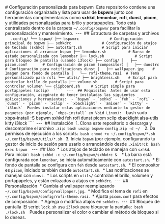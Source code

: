 
‎# Configuración personalizada para bspwm
‎
‎Este repositorio contiene una configuración organizada y lista para usar de **bspwm** junto con herramientas complementarias como **sxhkd**, **lemonbar**, **rofi**, **dunst**, **picom**, y utilidades personalizadas para brillo y portapapeles. Todo está centralizado dentro de la carpeta `~/.config/bspwm/` para facilitar la personalización y mantenimiento.
‎
‎---
‎
‎## Estructura de carpetas y archivos
‎
‎```
‎
‎.config/
‎└── bspwm/
‎├── bspwmrc              # Configuración principal de bspwm
‎├── sxhkdrc              # Configuración de atajos de teclado (sxhkd)
‎├── autostart.sh         # Script para iniciar aplicaciones al arrancar bspwm
‎├── lemonbar.sh          # Barra de estado personalizada con lemonbar
‎├── lock.sh              # Script para bloqueo de pantalla (usando i3lock)
‎├── config/
‎│   ├── picom.conf       # Configuración de picom (compositor)
‎│   ├── dunstrc          # Configuración para notificaciones dunst
‎│   ├── wallpaper.jpg    # Imagen para fondo de pantalla
‎│   └── rofi-theme.rasi  # Tema personalizado para rofi
‎└── utils/
‎├── brightness.sh    # Script para controlar brillo de pantalla
‎├── volume.sh        # Script para controlar volumen
‎└── clipboard.sh     # Script simple para portapapeles (xclip)
‎
‎````
‎
‎---
‎
‎## Requisitos
‎
‎Antes de usar esta configuración, asegúrate de tener instaladas las siguientes aplicaciones y herramientas:
‎
‎- `bspwm`
‎- `sxhkd`
‎- `feh`
‎- `rofi`
‎- `dunst`
‎- `picom`
‎- `xclip`
‎- `xbacklight`
‎- `amixer`
‎- `kitty`
‎- `i3lock`
‎
‎Puedes instalar estas aplicaciones mediante tu gestor de paquetes (por ejemplo, `xbps-install` en Void Linux):
‎
‎```bash
‎sudo xbps-install -S bspwm sxhkd feh rofi dunst picom xclip xbacklight alsa-utils kitty i3lock
‎````
‎
‎---
‎
‎## Instalación
‎
‎1. Clona este repositorio o descarga y descomprime el archivo `.zip`:
‎
‎```bash
‎unzip bspwm-config.zip -d ~/
‎```
‎
‎2. Da permisos de ejecución a los scripts:
‎
‎```bash
‎chmod +x ~/.config/bspwm/*.sh ~/.config/bspwm/utils/*.sh
‎```
‎
‎3. Inicia `bspwm` (por ejemplo, configurando tu gestor de inicio de sesión para usarlo o arrancándolo desde `.xinitrc`):
‎
‎```bash
‎exec bspwm
‎```
‎
‎---
‎
‎## Uso
‎
‎* Los atajos de teclado se manejan con `sxhkd`. Para iniciar:
‎
‎```bash
‎sxhkd -c ~/.config/bspwm/sxhkdrc &
‎```
‎
‎* La barra está configurada con `lemonbar`, se inicia automáticamente con `autostart.sh`.
‎
‎* El fondo de pantalla se configura con `feh` desde `autostart.sh`.
‎
‎* El compositor es `picom`, iniciado también desde `autostart.sh`.
‎
‎* Las notificaciones se manejan con `dunst`.
‎
‎* Los scripts en `utils/` controlan el brillo, volumen y portapapeles, y están enlazados a atajos en `sxhkdrc`.
‎
‎---
‎
‎## Personalización
‎
‎* Cambia el wallpaper reemplazando `~/.config/bspwm/config/wallpaper.jpg`.
‎
‎* Modifica el tema de `rofi` en `~/.config/bspwm/config/rofi-theme.rasi`.
‎
‎* Ajusta `picom.conf` para efectos de composición.
‎
‎* Agrega o modifica atajos en `sxhkdrc`.
‎
‎---
‎
‎## Bloqueo de pantalla
‎
‎El script `lock.sh` usa `i3lock` para bloquear la pantalla:
‎
‎```bash
‎./lock.sh
‎```
‎
‎Puedes personalizar el color o cambiar el método de bloqueo si lo deseas.
